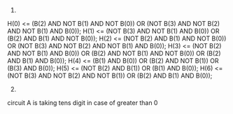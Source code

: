 <!-- SPDX-License-Identifier: zlib-acknowledgement -->
1.
H(0) <= (B(2) AND NOT B(1) AND NOT B(0)) OR (NOT B(3) AND NOT B(2) AND NOT B(1) AND B(0));
H(1) <= (NOT B(3) AND NOT B(1) AND B(0)) OR (B(2) AND B(1) AND NOT B(0));
H(2) <= (NOT B(2) AND B(1) AND NOT B(0)) OR (NOT B(3) AND NOT B(2) AND NOT B(1) AND B(0));
H(3) <= (NOT B(2) AND NOT B(1) AND B(0)) OR (B(2) AND NOT B(1) AND NOT B(0)) OR (B(2) AND B(1) AND B(0));
H(4) <= (B(1) AND B(0)) OR (B(2) AND NOT B(1)) OR (B(3) AND B(0));
H(5) <= (NOT B(2) AND B(1)) OR (B(1) AND B(0));
H(6) <= (NOT B(3) AND NOT B(2) AND NOT B(1)) OR (B(2) AND B(1) AND B(0));

2.
circuit A is taking tens digit in case of greater than 0

